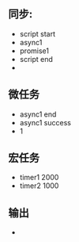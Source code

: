 ## 同步:
- script start
- async1
- promise1
- script end
- 

## 微任务
- async1 end
- async1 success
- 1

## 宏任务
- timer1 2000
- timer2 1000

## 输出
- 